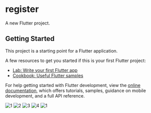 # register

A new Flutter project.

## Getting Started

This project is a starting point for a Flutter application.

A few resources to get you started if this is your first Flutter project:

- [Lab: Write your first Flutter app](https://docs.flutter.dev/get-started/codelab)
- [Cookbook: Useful Flutter samples](https://docs.flutter.dev/cookbook)

For help getting started with Flutter development, view the
[online documentation](https://docs.flutter.dev/), which offers tutorials,
samples, guidance on mobile development, and a full API reference.

![1](https://user-images.githubusercontent.com/80568234/174944829-c3bb6172-00c6-4d0f-b004-dee87bc95df2.gif)
![2](https://user-images.githubusercontent.com/80568234/174944844-8aa5f035-0747-470b-b309-9b63b224a687.gif)
![3](https://user-images.githubusercontent.com/80568234/174944853-1bfebdbf-ba9a-4243-9b28-a318bdc73df8.gif)
![4](https://user-images.githubusercontent.com/80568234/174944862-012231d6-96a6-4557-8712-178d162512ca.gif)
![1](https://user-images.githubusercontent.com/80568234/174969873-f3f9de00-ec8a-4d11-8719-9720001c4f82.gif)

